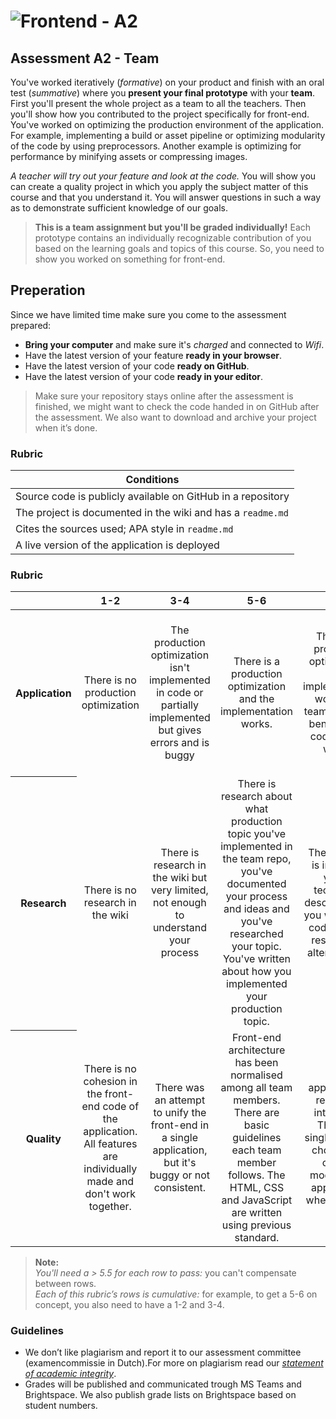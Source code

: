 # ![Frontend - A2][banner]

## Assessment A2 - Team

You've worked iteratively (_formative_) on your product and finish with an oral test (_summative_) where you **present your final prototype** with your **team**. First you'll present the whole project as a team to all the teachers. Then you'll show how you contributed to the project specifically for front-end. You've worked on optimizing the production environment of the application. For example, implementing a build or asset pipeline or optimizing modularity of the code by using preprocessors. Another example is optimizing for performance by minifying assets or compressing images.

_A teacher will try out your feature and look at the code._ You will show you can create a quality project in which you apply the subject matter of this course and that you understand it. You will answer questions in such a way as to demonstrate sufficient knowledge of our goals.

> **This is a team assignment but you'll be graded individually!** Each prototype contains an individually recognizable contribution of you based on the learning goals and topics of this course. So, you need to show you worked on something for front-end. 

## Preperation

Since we have limited time make sure you come to the assessment prepared:

- **Bring your computer** and make sure it's _charged_ and connected to _Wifi_.
- Have the latest version of your feature **ready in your browser**.
- Have the latest version of your code **ready on GitHub**.
- Have the latest version of your code **ready in your editor**.

> Make sure your repository stays online after the assessment is finished, we might want to check the code handed in on GitHub after the assessment. We also want to download and archive your project when it’s done.

### Rubric

| Conditions                                                             |
|------------------------------------------------------------------------|
| Source code is publicly available on GitHub in a repository            |
| The project is documented in the wiki and has a `readme.md`            |
| Cites the sources used; APA style in `readme.md`                       |
| A live version of the application is deployed                          |

### Rubric

<table>
  <thead>
    <tr>
      <th></th>
      <th><strong>1-2</strong></th>
      <th><strong>3-4</strong></th>
      <th><strong>5-6</strong></th>
      <th><strong>7-8</strong></th>
      <th><strong>9-10</strong></th>
    </tr>
  </thead>
  <tbody>
    <tr>
      <th align="center" scope="row"><strong>Application</strong></th>
      <td align="center">There is no production optimization</td>
      <td align="center">The production optimization isn't implemented in code or partially implemented but gives errors and is buggy</td>
      <td align="center">There is a production optimization and the implementation works.</td>
      <td align="center">There is a production optimization, the implementation works and team members benefitted of code you've written</td>
      <td align="center">The production optimization is technically advanced and complex. It has a modular set-up and is resilient by streamlining the asset pipeline.</td>
    </tr>
    </tr>
      <th align="center" scope="row">Research</th>
      <td align="center">There is no research in the wiki</td>
      <td align="center">There is research in the wiki but very limited, not enough to understand your process</td>
      <td align="center">There is research about what production topic you've implemented in the team repo, you've documented your process and ideas and you've researched your topic. You've written about how you implemented your production topic.</td>
      <td align="center">The research is in-depth, you've technically described how you wrote your code and did research on alternativates</td>
      <td align="center">The wiki reads like a book. Your production topic is toroughly researched and you've technically but clearly documented your progressive enhancement and code.</td>
    </tr>
    <tr>
      <th align="center" scope="row">Quality</th>
      <td align="center">There is no cohesion in the front-end code of the application. All features are individually made and don't work together.</td>
      <td align="center">There was an attempt to unify the front-end in a single application, but it's buggy or not consistent.</td>
      <td align="center">Front-end architecture has been normalised among all team members. There are basic guidelines each team member follows. The HTML, CSS and JavaScript are written using previous standard.</td>
      <td align="center">The application is really well integrated. There's a single strategy chosen and code is modular and applies only when needed.</td>
      <td align="center">This application has production-ready code. It works flawlessly and could have been made by a professional development agency. </td>
    </tr>
    <tr>
  </tbody>
</table>

> **Note:**  
> _You'll need a > 5.5 for each row to pass:_ you can't compensate between rows.  
> _Each of this rubric’s rows is cumulative:_ for example, to get a 5-6 on concept, you also need to have a 1-2 and 3-4.

### Guidelines

- We don’t like plagiarism and report it to our assessment committee (examencommissie in Dutch).For more on plagiarism read our [_statement of academic integrity_](https://github.com/cmda-bt/fe-course-21-22/blob/main/docs/plagiarism.md).
- Grades will be published and communicated trough MS Teams and Brightspace. We also publish grade lists on Brightspace based on student numbers.

[banner]: https://cmda-bt.github.io/fe-course-21-22/assets/banner-a2.svg